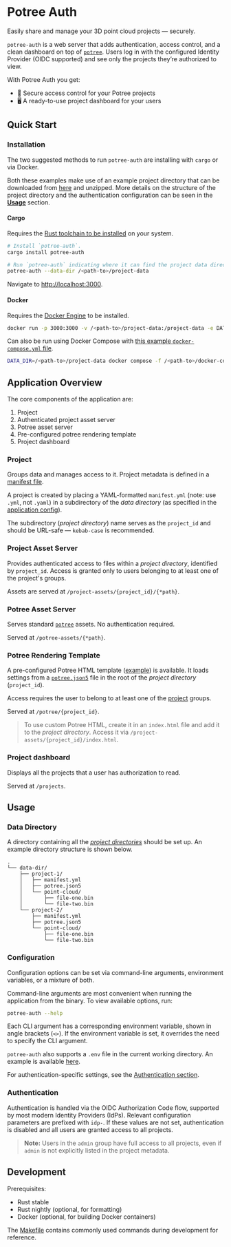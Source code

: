 # Potree Auth

Easily share and manage your 3D point cloud projects — securely.

`potree-auth` is a web server that adds authentication, access control, and a clean dashboard on top of [`potree`](https://github.com/potree/potree). Users log in with the configured Identity Provider (OIDC supported) and see only the projects they’re authorized to view.

With Potree Auth you get:
- 🔐 Secure access control for your Potree projects
- 🖥️ A ready-to-use project dashboard for your users

## Quick Start

### Installation

The two suggested methods to run `potree-auth` are installing with `cargo` or via Docker.

Both these examples make use of an example project directory that can be downloaded from [here](https://sidrubs.github.io/potree-auth-example-data/project-data.zip) and unzipped. More details on the structure of the project directory and the authentication configuration can be seen in the [**Usage**](#usage) section.

#### Cargo

Requires the [Rust toolchain to be installed](https://www.rust-lang.org/tools/install) on your system.

```bash
# Install `potree-auth`.
cargo install potree-auth

# Run `potree-auth` indicating where it can find the project data directory.
potree-auth --data-dir /<path-to>/project-data
```

Navigate to [http://localhost:3000](http://localhost:3000).

#### Docker

Requires the [Docker Engine](https://docs.docker.com/engine/) to be installed.

```bash
docker run -p 3000:3000 -v /<path-to>/project-data:/project-data -e DATA_DIR="/project-data" -e SERVER_HOST="0.0.0.0" potree-auth:latest
```

Can also be run using Docker Compose with [this example `docker-compose.yml` file](./docs/resources/docker-compose.yml).

```bash
DATA_DIR=/<path-to>/project-data docker compose -f /<path-to>/docker-compose.yml up
```

## Application Overview

The core components of the application are:

1. Project
2. Authenticated project asset server
3. Potree asset server
4. Pre-configured potree rendering template
5. Project dashboard

### Project

Groups data and manages access to it. Project metadata is defined in a [manifest file](./docs/resources/manifest.yml).

A project is created by placing a YAML-formatted `manifest.yml` (note: use `.yml`, not `.yaml`) in a subdirectory of the _data directory_ (as specified in the [application config](#configuration)).

The subdirectory (_project directory_) name serves as the `project_id` and should be URL-safe — `kebab-case` is recommended.


### Project Asset Server

Provides authenticated access to files within a _project directory_, identified by `project_id`. Access is granted only to users belonging to at least one of the project's groups.

Assets are served at `/project-assets/{project_id}/{*path}`.


### Potree Asset Server

Serves standard [`potree`](https://github.com/potree/potree) assets. No authentication required.

Served at `/potree-assets/{*path}`.


### Potree Rendering Template

A pre-configured Potree HTML template ([example](./templates/potree_render.html)) is available. It loads settings from a [`potree.json5`](./docs/resources/potree.json5) file in the root of the _project directory_ (`project_id`).

Access requires the user to belong to at least one of the [project](#project) groups.

Served at `/potree/{project_id}`.

> To use custom Potree HTML, create it in an `index.html` file and add it to the _project directory_. Access it via `/project-assets/{project_id}/index.html`.


### Project dashboard

Displays all the projects that a user has authorization to read.

Served at `/projects`.


## Usage

### Data Directory

A directory containing all the [_project directories_](#project) should be set up. An example directory structure is shown below.

```
.
└── data-dir/
    ├── project-1/
    │   ├── manifest.yml
    │   ├── potree.json5
    │   └── point-cloud/
    │       ├── file-one.bin
    │       └── file-two.bin
    └── project-2/
        ├── manifest.yml
        ├── potree.json5
        └── point-cloud/
            ├── file-one.bin
            └── file-two.bin
```

### Configuration

Configuration options can be set via command-line arguments, environment variables, or a mixture of both.

Command-line arguments are most convenient when running the application from the binary. To view available options, run:

```bash
potree-auth --help
```
Each CLI argument has a corresponding environment variable, shown in angle brackets (`<>`). If the environment variable is set, it overrides the need to specify the CLI argument.

`potree-auth` also supports a `.env` file in the current working directory. An example is available [here](example.env).

For authentication-specific settings, see the [Authentication section](#authentication).

### Authentication

Authentication is handled via the OIDC Authorization Code flow, supported by most modern Identity Providers (IdPs). Relevant configuration parameters are prefixed with `idp-`. If these values are not set, authentication is disabled and all users are granted access to all projects.

> **Note:** Users in the `admin` group have full access to all projects, even if `admin` is not explicitly listed in the project metadata.

## Development

Prerequisites:

- Rust stable
- Rust nightly (optional, for formatting)
- Docker (optional, for building Docker containers)

The [Makefile](./Makefile) contains commonly used commands during development for reference.
